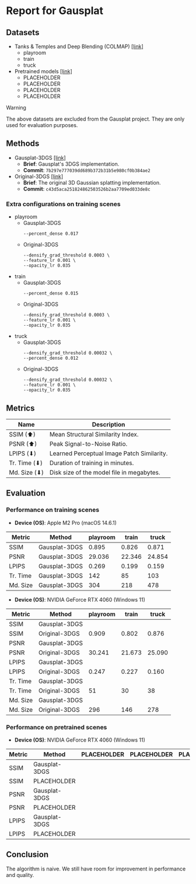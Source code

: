 # Report for Gausplat

## Datasets

- Tanks & Temples and Deep Blending (COLMAP) [[link]](https://repo-sam.inria.fr/fungraph/3d-gaussian-splatting/datasets/input/tandt_db.zip)
  - playroom
  - train
  - truck
- Pretrained models [[link]](https://repo-sam.inria.fr/fungraph/3d-gaussian-splatting/datasets/pretrained/models.zip)
  - PLACEHOLDER
  - PLACEHOLDER
  - PLACEHOLDER
  - PLACEHOLDER

> [!WARNING]
> The above datasets are excluded from the Gausplat project. They are only used for evaluation purposes.

## Methods

- Gausplat-3DGS [[link]](https://github.com/AsherJingkongChen/Gausplat/tree/7b297e777039dd689b372b31b5e980cf0b384ae2)
  - **Brief**: Gausplat's 3DGS implementation.
  - **Commit**: `7b297e777039dd689b372b31b5e980cf0b384ae2`
- Original-3DGS [[link]](https://github.com/AsherJingkongChen/gaussian-splatting/tree/c43d5aca251824862503526b2aa7709ed033de8c)
  - **Brief**: The original 3D Gaussian splatting implementation.
  - **Commit**: `c43d5aca251824862503526b2aa7709ed033de8c`

### Extra configurations on training scenes

- playroom
  - Gausplat-3DGS
    ```plaintext
    --percent_dense 0.017
    ```
  - Original-3DGS
    ```plaintext
    --densify_grad_threshold 0.0003 \
    --feature_lr 0.001 \
    --opacity_lr 0.035
    ```
- train
  - Gausplat-3DGS
    ```plaintext
    --percent_dense 0.015
    ```
  - Original-3DGS
    ```plaintext
    --densify_grad_threshold 0.0003 \
    --feature_lr 0.001 \
    --opacity_lr 0.035
    ```
- truck
  - Gausplat-3DGS
    ```plaintext
    --densify_grad_threshold 0.00032 \
    --percent_dense 0.012
    ```
  - Original-3DGS
    ```plaintext
    --densify_grad_threshold 0.00032 \
    --feature_lr 0.001 \
    --opacity_lr 0.035
    ```

## Metrics

| Name         | Description                                |
| ------------ | ------------------------------------------ |
| SSIM (⬆)     | Mean Structural Similarity Index.          |
| PSNR (⬆)     | Peak Signal-to-Noise Ratio.                |
| LPIPS (⬇)    | Learned Perceptual Image Patch Similarity. |
| Tr. Time (⬇) | Duration of training in minutes.           |
| Md. Size (⬇) | Disk size of the model file in megabytes.  |

## Evaluation

### Performance on training scenes

- **Device (OS)**: Apple M2 Pro (macOS 14.6.1)

| Metric   | Method        | playroom | train  | truck  |
| -------- | ------------- | -------- | ------ | ------ |
| SSIM     | Gausplat-3DGS | 0.895    | 0.826  | 0.871  |
| PSNR     | Gausplat-3DGS | 29.036   | 22.346 | 24.854 |
| LPIPS    | Gausplat-3DGS | 0.269    | 0.199  | 0.159  |
| Tr. Time | Gausplat-3DGS | 142      | 85     | 103    |
| Md. Size | Gausplat-3DGS | 304      | 218    | 478    |

- **Device (OS)**: NVIDIA GeForce RTX 4060 (Windows 11)

| Metric   | Method        | playroom | train  | truck  |
| -------- | ------------- | -------- | ------ | ------ |
| SSIM     | Gausplat-3DGS |          |        |        |
| SSIM     | Original-3DGS | 0.909    | 0.802  | 0.876  |
| PSNR     | Gausplat-3DGS |          |        |        |
| PSNR     | Original-3DGS | 30.241   | 21.673 | 25.090 |
| LPIPS    | Gausplat-3DGS |          |        |        |
| LPIPS    | Original-3DGS | 0.247    | 0.227  | 0.160  |
| Tr. Time | Gausplat-3DGS |          |        |        |
| Tr. Time | Original-3DGS | 51       | 30     | 38     |
| Md. Size | Gausplat-3DGS |          |        |        |
| Md. Size | Original-3DGS | 296      | 146    | 278    |

### Performance on pretrained scenes

- **Device (OS)**: NVIDIA GeForce RTX 4060 (Windows 11)

| Metric | Method        | PLACEHOLDER | PLACEHOLDER | PLACEHOLDER | PLACEHOLDER |
| ------ | ------------- | ----------- | ----------- | ----------- | ----------- |
| SSIM   | Gausplat-3DGS |             |             |             |             |
| SSIM   | PLACEHOLDER   |             |             |             |             |
| PSNR   | Gausplat-3DGS |             |             |             |             |
| PSNR   | PLACEHOLDER   |             |             |             |             |
| LPIPS  | Gausplat-3DGS |             |             |             |             |
| LPIPS  | PLACEHOLDER   |             |             |             |             |

## Conclusion

The algorithm is naive. We still have room for improvement in performance and quality.
